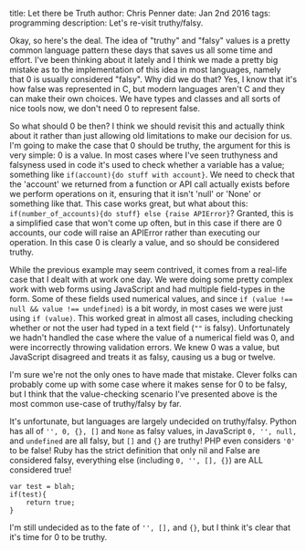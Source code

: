 title: Let there be Truth
author: Chris Penner
date: Jan 2nd 2016
tags: programming
description: Let's re-visit truthy/falsy.

Okay, so here's the deal. The idea of "truthy" and "falsy" values is a pretty
common language pattern these days that saves us all some time and effort. I've
been thinking about it lately and I think we made a pretty big mistake as to
the implementation of this idea in most languages, namely that 0 is usually
considered "falsy". Why did we do that? Yes, I know that it's how false was
represented in C, but modern languages aren't C and they can make their own
choices. We have types and classes and all sorts of nice tools now, we don't
need 0 to represent false.

So what should 0 be then? I think we should revisit this and actually think
about it rather than just allowing old limitations to make our decision for
us. I'm going to make the case that 0 should be truthy, the argument for
this is very simple: 0 is a value. In most cases where I've seen truthyness
and falsyness used in code it's used to check whether a variable has a
value; something like `if(account){do stuff with account}`. We need to
check that the 'account' we returned from a function or API call actually
exists before we perform operations on it, ensuring that it isn't 'null' or
'None' or something like that. This case works great, but what about this:
`if(number_of_accounts){do stuff} else {raise APIError}`? Granted, this is
a simplified case that won't come up often, but in this case if there are 0
accounts, our code will raise an APIError rather than executing our operation.
In this case 0 is clearly a value, and so should be considered truthy.

While the previous example may seem contrived, it comes from a real-life case
that I dealt with at work one day. We were doing some pretty complex work with
web forms using JavaScript and had multiple field-types in the form. Some of
these fields used numerical values, and since `if (value !== null && value !==
undefined)` is a bit wordy, in most cases we were just using `if (value)`. This
worked great in almost all cases, including checking whether or not the user
had typed in a text field (`""` is falsy). Unfortunately we hadn't handled the
case where the value of a numerical field was 0, and were incorrectly throwing
validation errors. We knew 0 was a value, but JavaScript disagreed and treats
it as falsy, causing us a bug or twelve.

I'm sure we're not the only ones to have made that mistake. Clever folks can
probably come up with some case where it makes sense for 0 to be falsy, but I
think that the value-checking scenario I've presented above is the most common
use-case of truthy/falsy by far.

It's unfortunate, but languages are largely undecided on truthy/falsy. Python
has all of `'', 0, {}, []` and `None` as falsy values, in JavaScript `0, '', null,`
and `undefined` are all falsy, but `[]` and `{}` are truthy! PHP even considers
`'0'` to be false! Ruby has the strict definition that only nil and False are
considered falsy, everything else (including `0, '', [], {}`) are ALL considered
true!

```
var test = blah;
if(test){
    return true;
}
```

I'm still undecided as to the fate of `'', [],` and `{}`, but I think it's clear
that it's time for 0 to be truthy.

